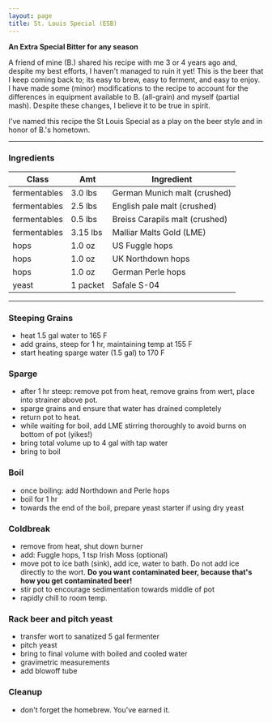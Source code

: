```yaml
---
layout: page
title: St. Louis Special (ESB)
---
```

**An Extra Special Bitter for any season**   

A friend of mine (B.) shared his recipe with me 3 or 4 years ago and, despite my best efforts, I haven't managed to ruin it yet! This is the beer that I keep coming back to; its easy to brew, easy to ferment, and easy to enjoy. I have made some (minor) modifications to the recipe to account for the differences in equipment available to B. (all-grain) and myself (partial mash). Despite these changes, I believe it to be true in spirit. 

I've named this recipe the St Louis Special as a play on the beer style and in honor of B.'s hometown. 

___   

### Ingredients  

| Class | Amt | Ingredient |
|-------|--------|---------|
| fermentables | 3.0 lbs | German Munich malt (crushed) |
| fermentables | 2.5 lbs | English pale malt (crushed)  |
| fermentables | 0.5 lbs | Breiss Carapils malt (crushed) |
| fermentables | 3.15 lbs | Malliar Malts Gold (LME) |
| hops | 1.0 oz | US Fuggle hops |
| hops | 1.0 oz | UK Northdown hops |
| hops | 1.0 oz | German Perle hops |
| yeast | 1 packet | Safale S-04 |

___

### Steeping Grains  
* heat 1.5 gal water to 165 F  
* add grains, steep for 1 hr, maintaining temp at 155 F  
* start heating sparge water (1.5 gal) to 170 F  

### Sparge  
* after 1 hr steep: remove pot from heat, remove grains from wert, place into strainer above pot.  
* sparge grains and ensure that water has drained completely  
* return pot to heat. 
* while waiting for boil, add LME stirring thoroughly to avoid burns on bottom of pot (yikes!)  
* bring total volume up to 4 gal with tap water  
* bring to boil  

### Boil  
* once boiling: add Northdown and Perle hops  
* boil for 1 hr  
* towards the end of the boil, prepare yeast starter if using dry yeast  

### Coldbreak   
* remove from heat, shut down burner  
* add: Fuggle hops, 1 tsp Irish Moss (optional)  
* move pot to ice bath (sink), add ice, water to bath. Do not add ice directly to the wort. **Do you want contaminated beer, because that's how you get contaminated beer!**   
* stir pot  to encourage sedimentation towards middle of pot   
* rapidly chill to room temp.   

### Rack beer and pitch yeast   
* transfer wort to sanatized 5 gal fermenter   
* pitch yeast   
* bring to final volume with boiled and cooled water   
* gravimetric measurements  
* add blowoff tube  

### Cleanup  
* don't forget the homebrew. You've earned it. 


